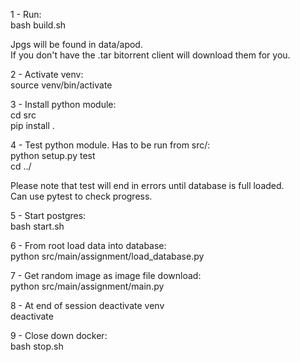 
1 - Run:  
bash build.sh  
  
Jpgs will be found in data/apod.  
If you don't have the .tar bitorrent client will download them for you.  
  
2 - Activate venv:  
source venv/bin/activate  
  
3 - Install python module:  
cd src  
pip install .  
  
4 - Test python module.  Has to be run from src/:  
python setup.py test  
cd ../  
  
Please note that test will end in errors until database is full loaded.  
Can use pytest to check progress.  
  
5 - Start postgres:  
bash start.sh  
  
6 - From root load data into database:  
python src/main/assignment/load_database.py  
  
7 - Get random image as image file download:  
python src/main/assignment/main.py  
  
8 - At end of session deactivate venv  
deactivate  
  
9 - Close down docker:  
bash stop.sh  

